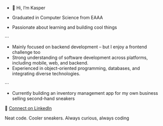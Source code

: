 - 👋 Hi, I’m Kasper

- Graduated in Computer Science from EAAA
- Passionate about learning and building cool things

⋅⋅⋅

- Mainly focused on backend development – but I enjoy a frontend challenge too
- Strong understanding of software development across platforms, including mobile, web, and backend. 
- Experienced in object-oriented programming, databases, and integrating diverse technologies.

⋅⋅⋅

- Currently building an inventory management app for my own business selling second-hand sneakers

💼 [Connect on LinkedIn](https://www.linkedin.com/in/kasperjonassen)

Neat code. Cooler sneakers.
Always curious, always coding
<!---
kappertherapper/kappertherapper is a ✨ special ✨ repository because its `README.md` (this file) appears on your GitHub profile.
You can click the Preview link to take a look at your changes.
--->
